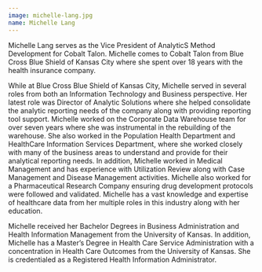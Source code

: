 ```yaml
---
image: michelle-lang.jpg
name: Michelle Lang 
---
```

Michelle Lang serves as the Vice President of AnalyticS Method Development for Cobalt Talon. Michelle comes to Cobalt Talon from Blue Cross Blue Shield of Kansas City where she spent over 18 years with the health insurance company.

While at Blue Cross Blue Shield of Kansas City, Michelle served in several roles from both an Information Technology and Business perspective. Her latest role was Director of Analytic Solutions where she helped consolidate the analytic reporting needs of the company along with providing reporting tool support. Michelle worked on the Corporate Data Warehouse team for over seven years where she was instrumental in the rebuilding of the warehouse. She also worked in the Population Health Department and HealthCare Information Services Department, where she worked closely with many of the business areas to understand and provide for their analytical reporting needs. In addition, Michelle worked in Medical Management and has experience with Utilization Review along with Case Management and Disease Management activities. Michelle also worked for a Pharmaceutical Research Company ensuring drug development protocols were followed and validated. Michelle has a vast knowledge and expertise of healthcare data from her multiple roles in this industry along with her education.

Michelle received her Bachelor Degrees in Business Administration and Health Information Management from the University of Kansas. In addition, Michelle has a Master’s Degree in Health Care Service Administration with a concentration in Health Care Outcomes from the University of Kansas. She is credentialed as a Registered Health Information Administrator.